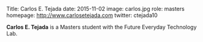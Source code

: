 Title: Carlos E. Tejada
date: 2015-11-02
image: carlos.jpg
role: masters
homepage: http://www.carlosetejada.com
twitter: ctejada10	

**Carlos E. Tejada** is a Masters student with the Future Everyday
Technology Lab.
